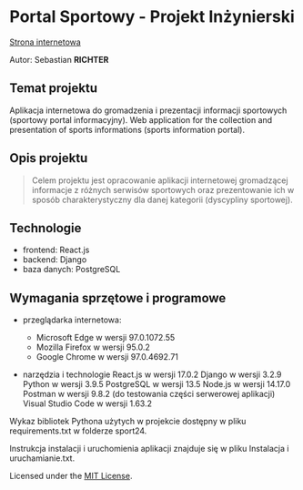 # Portal Sportowy - Projekt Inżynierski
[Strona internetowa](https://sebix354.github.io/Portal-Sportowy)

Autor: Sebastian **RICHTER**
## Temat projektu
Aplikacja internetowa do gromadzenia i prezentacji informacji sportowych (sportowy portal informacyjny).
Web application for the collection and presentation of sports informations (sports information portal).
## Opis projektu
> Celem projektu jest opracowanie aplikacji internetowej gromadzącej informacje z różnych serwisów sportowych oraz prezentowanie ich w sposób charakterystyczny dla danej 
kategorii (dyscypliny sportowej).
## Technologie
- frontend: React.js
- backend: Django
- baza danych: PostgreSQL

## Wymagania sprzętowe i programowe
- przeglądarka internetowa:
	- Microsoft Edge w wersji 97.0.1072.55
	- Mozilla Firefox w wersji 95.0.2
	- Google Chrome w wersji 97.0.4692.71

- narzędzia i technologie
React.js w wersji 17.0.2
Django w wersji 3.2.9
Python w wersji 3.9.5
PostgreSQL w wersji 13.5
Node.js w wersji 14.17.0
Postman w wersji 9.8.2 (do testowania części serwerowej aplikacji)
Visual Studio Code w wersji 1.63.2

Wykaz bibliotek Pythona użytych w projekcie dostępny w pliku requirements.txt w folderze sport24.

Instrukcja instalacji i uruchomienia aplikacji znajduje się w pliku Instalacja i uruchamianie.txt.

Licensed under the [MIT License](LICENSE).

